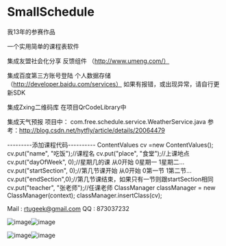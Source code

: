 SmallSchedule
=============
我13年的参赛作品

一个实用简单的课程表软件

集成友盟社会化分享 反馈组件 （http://www.umeng.com/）

集成百度第三方账号登陆 个人数据存储 （http://developer.baidu.com/services）
如果有报错，或出现异常，请自行更新SDK

集成Zxing二维码库 在项目QrCodeLibrary中

集成天气预报 项目中： com.free.schedule.service.WeatherService.java
参考：http://blog.csdn.net/hytfly/article/details/20064479

---------添加课程代码----------
ContentValues cv =new ContentValues();
cv.put("name", "吃饭");//课程名
cv.put("place", "食堂");//上课地点
cv.put("dayOfWeek", 0);//星期几的课 从0开始 0星期一 1星期二...
cv.put("startSection", 0);//第几节课开始  从0开始 0第一节 1第二节...
cv.put("endSection",0);//第几节课结束，如果只有一节则跟startSection相同
cv.put("teacher", "张老师");//任课老师
ClassManager classManager = new ClassManager(context);
classManager.insertClass(cv);

Mail : rtugeek@gmail.com
QQ : 873037232

 ![image](https://github.com/rtugeek/SmallSchedule/blob/master/Pic/0.png)![image](https://github.com/rtugeek/SmallSchedule/blob/master/Pic/1.png)

![image](https://github.com/rtugeek/SmallSchedule/blob/master/Pic/2.png)![image](https://github.com/rtugeek/SmallSchedule/blob/master/Pic/3.png)

